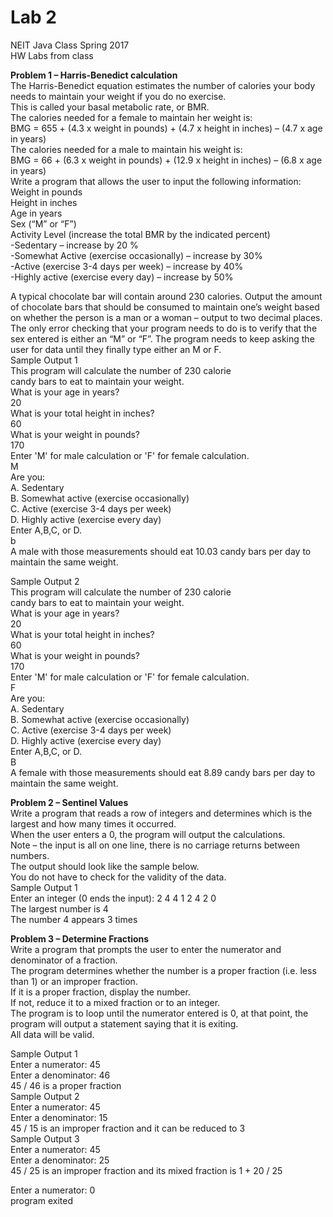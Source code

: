 # Lab 2
NEIT Java Class Spring 2017  
HW Labs from class  
  
<b>Problem 1 – Harris-Benedict calculation</b>  
The Harris-Benedict equation estimates the number of calories your body needs to maintain your weight if you do no exercise.  
This is called your basal metabolic rate, or BMR.  
The calories needed for a female to maintain her weight is:  
BMG = 655 + (4.3 x weight in pounds) + (4.7 x height in inches) – (4.7 x age in years)  
The calories needed for a male to maintain his weight is:  
BMG = 66 + (6.3 x weight in pounds) + (12.9 x height in inches) – (6.8 x age in years)  
Write a program that allows the user to input the following information:  
Weight in pounds  
Height in inches  
Age in years  
Sex (“M” or “F”)  
Activity Level (increase the total BMR by the indicated percent)  
-Sedentary – increase by 20 %  
-Somewhat Active (exercise occasionally) – increase by 30%  
-Active (exercise 3-4 days per week) – increase by 40%  
-Highly active (exercise every day) – increase by 50%  
  
A typical chocolate bar will contain around 230 calories. Output the amount of chocolate bars that should be consumed to maintain one’s weight based on whether the person is a man or a woman – output to two decimal places.  
The only error checking that your program needs to do is to verify that the sex entered is either an “M” or “F”. The program needs to keep asking the user for data until they finally type either an M or F.  
Sample Output 1  
This program will calculate the number of 230 calorie  
candy bars to eat to maintain your weight.  
What is your age in years?  
20  
What is your total height in inches?  
60  
What is your weight in pounds?  
170  
Enter 'M' for male calculation or 'F' for female calculation.  
M  
Are you:  
A. Sedentary  
B. Somewhat active (exercise occasionally)  
C. Active (exercise 3-4 days per week)  
D. Highly active (exercise every day)  
Enter A,B,C, or D.  
b  
A male with those measurements should eat 10.03 candy bars per day to maintain the same weight.  
  
Sample Output 2     
This program will calculate the number of 230 calorie  
candy bars to eat to maintain your weight.  
What is your age in years?  
20  
What is your total height in inches?  
60  
What is your weight in pounds?  
170  
Enter 'M' for male calculation or 'F' for female calculation.  
F  
Are you:  
A. Sedentary  
B. Somewhat active (exercise occasionally)  
C. Active (exercise 3-4 days per week)  
D. Highly active (exercise every day)  
Enter A,B,C, or D.  
B  
A female with those measurements should eat 8.89 candy bars per day to maintain the same weight.  
  
<b>Problem 2 – Sentinel Values</b>  
Write a program that reads a row of integers and determines which is the largest and how many times it occurred.  
When the user enters a 0, the program will output the calculations.  
Note – the input is all on one line, there is no carriage returns between numbers.  
The output should look like the sample below.  
You do not have to check for the validity of the data.  
Sample Output 1  
Enter an integer (0 ends the input): 2 4 4 1 2 4 2 0  
The largest number is 4  
The number 4 appears 3 times  
  
<b>Problem 3 – Determine Fractions</b>  
Write a program that prompts the user to enter the numerator and denominator of a fraction.  
The program determines whether the number is a proper fraction (i.e. less than 1) or an improper fraction.  
If it is a proper fraction, display the number.  
If not, reduce it to a mixed fraction or to an integer.  
The program is to loop until the numerator entered is 0, at that point, the program will output a statement saying that it is exiting.  
All data will be valid.  
  
Sample Output 1  
Enter a numerator: 45  
Enter a denominator: 46  
45 / 46 is a proper fraction  
Sample Output 2  
Enter a numerator: 45  
Enter a denominator: 15  
45 / 15 is an improper fraction and it can be reduced to 3  
Sample Output 3  
Enter a numerator: 45  
Enter a denominator: 25  
45 / 25 is an improper fraction and its mixed fraction is 1 + 20 / 25  
  
Enter a numerator: 0  
program exited  


  
